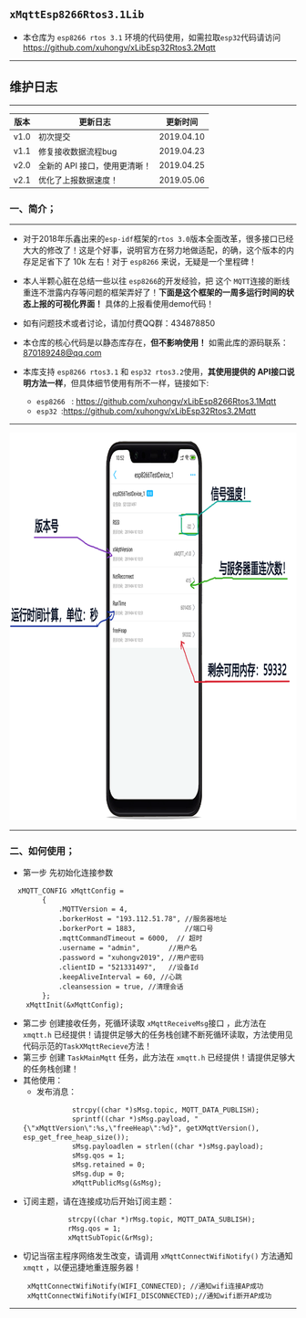 
## `xMqttEsp8266Rtos3.1Lib`

- 本仓库为 `esp8266 rtos 3.1` 环境的代码使用，如需拉取`esp32`代码请访问 https://github.com/xuhongv/xLibEsp32Rtos3.2Mqtt

----------
## 维护日志
----------

|  版本   |   更新日志  | 更新时间    |     
| --- | --- | --- | 
|  v1.0   |    初次提交 | 2019.04.10  |     
|  v1.1 |    修复接收数据流程bug |  2019.04.23   |    
|  v2.0 |    全新的 API 接口，使用更清晰！ |  2019.04.25   |    
|  v2.1 |    优化了上报数据速度！ |  2019.05.06  |    

### 一、简介；

----------

 - 对于2018年乐鑫出来的`esp-idf`框架的`rtos 3.0`版本全面改革，很多接口已经大大的修改了！这是个好事，说明官方在努力地做适配，的确，这个版本的内存足足省下了 10k 左右！对于 `esp8266` 来说，无疑是一个里程碑！

 - 本人半颗心脏在总结一些以往 `esp8266`的开发经验，把 这个 `MQTT`连接的断线重连不泄露内存等问题的框架弄好了！**下面是这个框架的一周多运行时间的状态上报的可视化界面！** 具体的上报看使用demo代码！
 
 - 如有问题技术或者讨论，请加付费QQ群：434878850 
 - 本仓库的核心代码是以静态库存在，**但不影响使用！** 如需此库的源码联系：870189248@qq.com
 - 本库支持 `esp8266 rtos3.1` 和 `esp32 rtos3.2`使用，**其使用提供的 API接口说明方法一样**，但具体细节使用有所不一样，链接如下:
   - `esp8266 ` : https://github.com/xuhongv/xLibEsp8266Rtos3.1Mqtt
   - `esp32 `:https://github.com/xuhongv/xLibEsp32Rtos3.2Mqtt


----------


<p align="center">
  <img src="png/header.png" width="950px" height="680px" alt="Banner" />
</p>


----------
### 二、如何使用；

- 第一步 先初始化连接参数

```
  xMQTT_CONFIG xMqttConfig =
        {
            .MQTTVersion = 4,
            .borkerHost = "193.112.51.78", //服务器地址
            .borkerPort = 1883,            //端口号
            .mqttCommandTimeout = 6000,  // 超时
            .username = "admin",       //用户名
            .password = "xuhongv2019", //用户密码
            .clientID = "521331497",   //设备Id
            .keepAliveInterval = 60, //心跳
            .cleansession = true, //清理会话
        };
    xMqttInit(&xMqttConfig);
  ```  
  - 第二步 创建接收任务，死循环读取 ```xMqttReceiveMsg```接口 ，此方法在 ```xmqtt.h``` 已经提供！请提供足够大的任务栈创建不断死循环读取，方法使用见代码示范的```TaskXMqttRecieve```方法！
  - 第三步 创建 ```TaskMainMqtt``` 任务，此方法在 ```xmqtt.h``` 已经提供！请提供足够大的任务栈创建！
  - 其他使用：
    - 发布消息：
    ```
                strcpy((char *)sMsg.topic, MQTT_DATA_PUBLISH);
                sprintf((char *)sMsg.payload, "{\"xMqttVersion\":%s,\"freeHeap\":%d}", getXMqttVersion(), esp_get_free_heap_size());
                sMsg.payloadlen = strlen((char *)sMsg.payload);
                sMsg.qos = 1;
                sMsg.retained = 0;
                sMsg.dup = 0;
                xMqttPublicMsg(&sMsg);
    ```
   - 订阅主题，请在连接成功后开始订阅主题：
     ```
                strcpy((char *)rMsg.topic, MQTT_DATA_SUBLISH);
                rMsg.qos = 1;
                xMqttSubTopic(&rMsg);
     ```
   - 切记当宿主程序网络发生改变，请调用 ```xMqttConnectWifiNotify()``` 方法通知 ```xmqtt``` ，以便迅捷地重连服务器！
     ```
      xMqttConnectWifiNotify(WIFI_CONNECTED); //通知wifi连接AP成功
      xMqttConnectWifiNotify(WIFI_DISCONNECTED);//通知wifi断开AP成功
     ```
   
  ----------
  

